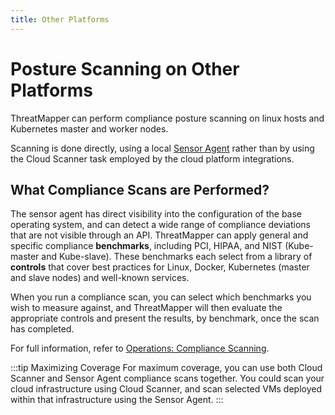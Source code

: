 ```yaml
---
title: Other Platforms
---
```


# Posture Scanning on Other Platforms

ThreatMapper can perform compliance posture scanning on linux hosts and Kubernetes master and worker nodes.

Scanning is done directly, using a local [Sensor Agent](/docs/sensors) rather than by using the Cloud Scanner task employed by the cloud platform integrations.

## What Compliance Scans are Performed?


The sensor agent has direct visibility into the configuration of the base operating system, and can detect a wide range of compliance deviations that are not visible through an API.  ThreatMapper can apply general and specific compliance **benchmarks**, including PCI, HIPAA, and NIST (Kube-master and Kube-slave).  These benchmarks each select from a library of **controls** that cover best practices for Linux, Docker, Kubernetes (master and slave nodes) and well-known services.

When you run a compliance scan, you can select which benchmarks you wish to measure against, and ThreatMapper will then evaluate the appropriate controls and present the results, by benchmark, once the scan has completed.

For full information, refer to [Operations: Compliance Scanning](/docs/operations/compliance).


:::tip Maximizing Coverage
For maximum coverage, you can use both Cloud Scanner and Sensor Agent compliance scans together. You could scan your cloud infrastructure using Cloud Scanner, and scan selected VMs deployed within that infrastructure using the Sensor Agent.
:::